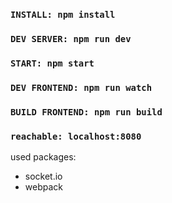 ### `INSTALL: npm install`
### `DEV SERVER: npm run dev`
### `START: npm start`
    
### `DEV FRONTEND: npm run watch`
### `BUILD FRONTEND: npm run build`

### `reachable: localhost:8080`
  
used packages:   
- socket.io
- webpack
            

